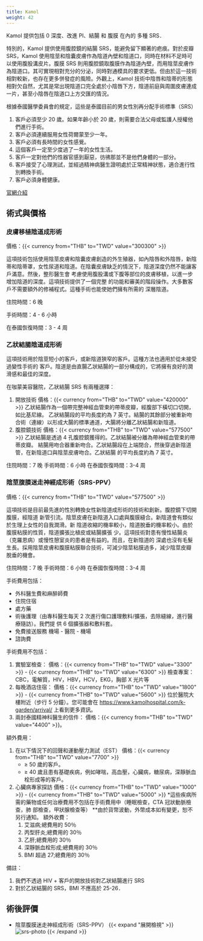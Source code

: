 ```yaml
---
title: Kamol
weight: 42
---
```


Kamol 提供包括 0 深度、改進 PI、結腸 和 腹膜 在內的 多種 SRS．

特別的，Kamol 提供使用腹腔鏡的結腸 SRS，能避免留下顯著的疤痕。對於皮瓣 SRS，Kamol 使用陰莖和陰囊皮膚作為陰道內壁和陰道口，同時在材料不足時可以使用腹股溝皮片。腹膜 SRS 則用腹腔鏡取腹膜作為陰道內壁，而用陰莖皮膚作為陰道口。其可實現相對充分的分泌，同時對通模具的要求更低。但由於這一技術相對較新，也存在更多併發症的風險。外觀上，Kamol 技術中陰唇和陰蒂的形態相對欠自然，尤其是常出現陰道口完全處於小陰唇下方，陰道前庭與周圍皮膚連成一片，甚至小陰唇在陰道口上方交匯的情況。

根據泰國醫學委員會的規定，這些是泰國目前的男女性別再分配手術標準（SRS）

1. 客戶必須至少 20 歲。如果年齡小於 20 歲，則需要合法父母或監護人授權他們進行手術。
1. 客戶必須連續服用女性荷爾蒙至少一年。
1. 客戶必須有長時間的女性感覺。
1. 這個客戶一定至少度過了一年的女性生活。
1. 客戶一定對他們的性器官感到厭惡，彷彿那並不是他們身體的一部分。
1. 客戶接受了心理測試，並經過精神病醫生證明處於正常精神狀態，適合進行性別轉換手術。
1. 客戶必須身體健康。

[官網介紹](https://www.kamolhospital.com/zh/service/MTF-sex-reassignment/)

## 術式與價格

### 皮膚移植陰道成形術

價格：{{< currency from="THB" to="TWD" value="300300" >}}

這項技術包括使用陰莖皮膚和陰囊皮膚創造的外生殖器，如內陰唇和外陰唇，新陰蒂和陰蒂罩，女性尿道和陰道。在陰囊皮膚缺乏的情況下，陰道深度仍然不能讓客戶滿意。然後，整形醫生會 考慮使用腹股溝或下腹等部位的皮膚移植，以進一步增加陰道的深度。這項技術提供了一個完整 的功能和審美的階段操作。大多數客戶不需要額外的修補程式。這種手術也能使她們擁有所需的 深層陰道。

住院時間：6 晚

手術時間：4 - 6 小時

在泰國恢復時間：3 - 4 周

### 乙狀結腸陰道成形術

這項技術用於陰莖短小的客戶，或新陰道狹窄的客戶。這種方法也適用於從未接受過變性手術的 客戶。陰道是由直腸乙狀結腸的一部分構成的，它將擁有良好的潤滑感和最佳的深度。

在咖蒙美容醫院，乙狀結腸 SRS 有兩種選擇：

1. 開放技術
   價格：{{< currency from="THB" to="TWD" value="420000" >}}
   乙狀結腸作為一個帶完整神經血管束的帶蒂皮瓣，經腹部下橫切口切開，如比基尼線。
   乙狀結腸段的平均長度約為 7 英寸。結腸的其餘部分被重新吻合術（連線）以形成大腸的標準通道，大腸將分離乙狀結腸和新陰道。
1. 腹腔鏡技術
   價格：{{< currency from="THB" to="TWD" value="577500" >}}
   乙狀結腸是透過 4 孔腹腔鏡獲得的。乙狀結腸被分離為帶神經血管束的帶蒂皮瓣。
   結腸用吻合器重新吻合。乙狀結腸段在上端閉合，然後穿過新陰道管，在新陰道口與陰莖皮膚吻合。乙狀結腸 的平均長度約為 7 英寸。

住院時間：7 晚
手術時間：6 小時
在泰國恢復時間：3-4 周

### 陰莖腹膜迷走神經成形術（SRS-PPV）

價格：{{< currency from="THB" to="TWD" value="577500" >}}

這項技術是目前最先進的性別轉換女性新陰道成形術的技術和創新。腹腔鏡下切開腹膜，經陰道 新管引流。陰莖皮膚在新陰道入口處與腹膜縫合。新陰道會有類似於生理上女性的自我潤滑。新 陰道收縮的機率較小，陰道脫垂的機率較小。由於腹膜粘膜的性質，陰道擴張比植皮或結腸擴張 少。這項技術對患有慢性結腸炎（克羅恩病）或慢性憩室炎的患者是有益的。而且，在新陰道的 深處也沒有毛髮生長。採用陰莖皮膚和腹膜粘膜聯合技術，可減少陰莖粘膜過多，減少陰莖皮瓣 脫垂的機會。

住院時間：7 晚
手術時間：6 小時
在泰國恢復時間：3-4 周

手術費用包括：

- 外科醫生費和麻醉師費
- 住院住宿
- 處方藥
- 術後護理（由專科醫生每天 2 次進行傷口護理敷料/擴張，去除縫線，進行醫療隨訪）。我們提 供 6 個擴張器和敷料套。
- 免費接送服務 機場 - 醫院 - 機場
- 諮詢費

手術費用不包括：

1. 實驗室檢查：
   價格：{{< currency from="THB" to="TWD" value="3300" >}} - {{< currency from="THB" to="TWD" value="6300" >}}
   檢查專案：CBC，電解質，HIV，HBV，HCV，EKG，胸部 X 光片等
1. 每晚酒店住宿：
   價格：{{< currency from="THB" to="TWD" value="1800" >}} - {{< currency from="THB" to="TWD" value="5600" >}}
   位於醫院大樓附近（步行 5 分鐘）。您可能會在 <https://www.kamolhospital.com/k-garden/arrival/> 上看到更多資訊。
1. 兩封泰國精神科醫生的信件：
   價格：{{< currency from="THB" to="TWD" value="4400" >}}。

額外費用：

1. 在以下情況下的回聲和運動壓力測試（EST）
    價格：{{< currency from="THB" to="TWD" value="7700" >}}
    - ≥ 50 歲的客戶。
    - ≥ 40 歲且患有基礎疾病，例如哮喘，高血壓，心臟病，糖尿病，深靜脈血栓形成等的客戶。
1. 心臟病專家探訪
    價格：{{< currency from="THB" to="TWD" value="1000" >}} - {{< currency from="THB" to="TWD" value="5000" >}}
    *這些疾病所需的藥物或任何治療費用不包括在手術費用中（睡眠檢查，CTA 冠狀動脈檢查，肺 部檢查，甲狀腺檢查等）
    **由於貨幣波動，外幣成本如有變更，恕不另行通知。
    額外收費：
    1. 艾滋病;總費用的 50％
    1. 丙型肝炎;總費用的 30％
    1. 乙肝;總費用的 30％
    1. 深靜脈血栓形成;總費用的 30％
    1. BMI 超過 27;總費用的 30％

備註：

1. 我們不透過 HIV + 客戶的開放技術對乙狀結腸進行 SRS
1. 對於乙狀結腸的 SRS，BMI 不應高於 25-26．

## 術後評價

- 陰莖腹膜迷走神經成形術（SRS-PPV）
  {{< expand "展開檢視" >}}
  ![srs-photo](/images/srs/thailand/kamol/post1.jpg)
  {{< /expand >}}
